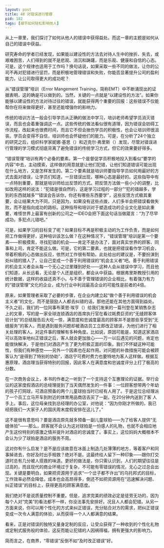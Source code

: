 ```yaml
---
layout: post
title: 48 对错误进行管理
pid: 182
tags: [细节如何轻松影响他人]
---
```

从上一章里，我们探讨了如何从他人的错误中获得益处。而这一章的主题是如何从自己的错误中获益。

研究寿命的学者已经发现，如果能以建设性的方法去对待人生中的挫折、失去，或艰难困苦，人们得到的就不是悲观、消沉和踌躇，而是乐观、健康和自信的心态。可是，这个规律也适用于工作吗？换句话说，如果采取一些不同的做法，让你的公司不再对犯错进行惩罚，而是积极地管理错误和失败，你能否显著提升公司的盈利能力，让公司取得更大的成功呢？

从“错误管理”培训（Error Mangement Training，简称EMT）中不断涌现出的证据表明，这的确是可以做到的。当然，关键的一点就是“以建设性的方法”。如果你能够以建设性的方法对待过往的错误，就能获得两个重要的回报：这些错误不仅能帮你在将来做得更好，甚至还能增强你的影响力。

传统的培训方法一般会引导学员从正确的做法中学习，培训老师希望学员消灭错误，而且也会着重强调这一点。这些传统的做法看似很有道理，因为错误会妨碍工作流程，改起来也很费时间，而且它不但会挫伤学员的积极性，也会让培训师很沮丧。学员会变得不自信，培训师也会怀疑他们的能力。可是，在分析了24个独立的研究之后，组织科学家妮娜·基思（）和迈克尔·弗里斯（）发现，尽管对错误进行管理的学习模式彻底背离了避免错误的传统学习方式，但它的效果要好得多。

“错误管理”培训有两个必备的要素。第一个是督促学员积极地投入到看似“要学的内容”中去，主动摸索，这样做的用意就是让他们犯错，让他们知道错误可能出现在什么地方，又是怎样发生的。第二个要素就是培训师要指导学员如何用最好的方式去面对错误，让学员们知道，一旦错误出现，哪种心态是最好的。这些指导中有一点特别重要，那就是培训师给出反馈的方式。把反馈方法做一些小小的调整，比如改用这样的说法：“犯错是很自然的，这是学习过程的一部分”“犯的错越多，学到的东西就越多”“错误会告诉你，你还有哪些东西要学”，这些反馈方式极其重要，会让结果大为不同，只是因为，如果没有这些点拨，人们多半会把错误看做失败，而不是指向成功的路标。这种指导和培训对于塑造成功的企业文化是如此重要，难怪世界上最富有创新的公司之一IDEO会把下面这句话当做箴言：“为了尽早成功，多犯点儿错吧。”

可是，如果学习的目标变了呢？如果目标不再是积极主动的为工作负责，而是如何把工作做得更好，这种培训该怎么做？在这种情况下，“错误管理”培训是第一个要素——积极摸索，寻找犯错的机会——肯定不是办法了，面对真实世界的顾客、同事和上司，肯定不能这么做。可是，它的第二要素，也就是把错误看作学习机会，带着积极的心态做出反应，依然对工作很有帮助。此处给出的建议是，不要扮演到处纠错的猎人了，让自己变成一个善于利用错误的“机会主义者”吧。善于利用错误的机会主义者会从每一个无心之过里赚到好处——这种人会从错误中学习，而且他们知道，从长远看，无论是个人还是组织，都会从中获益。根据弗里斯教授引用的统计数据，这样的收益还真不小。与不善于管理错误的企业相比，有着强力有力的“错误管理”文化的企业，成为行业中利润最高企业的可能性是前者的4倍。

原来，如果管理者采取了必要的步骤，在企业内建立起“做个善于利用错误的机会主义者”的文化，而不是鼓励人人都去纠错的话，那他还能在其他方面得到益处。不久之前，我们的一位同事布莱恩·埃亨（）给我们发来的一篇刊登在某销售杂志上的文章，写的是一家全球连锁酒店的首席执行官在看过耗费巨资的“无缝顾客体验计划”的总结报告后大吃一惊，满意度和忠诚度最高的顾客并不是那些享受到“无缝服务”的客人，而是遇到服务问题却被酒店员工立即改正错误，为他们进行了相关处理的客人。对这件事的理解有多种角度。比如说，原因可能是，知道这家酒店可以高效率地纠正错误之后，客人就会更加放心——万一以后遇见的问题，肯定也能很快解决，于是他们对酒店产生了更为积极正面的印象。我们不怀疑这种可能性，但我们有种感觉——另外一个因素也在起作用。对问题的补救措施可能会被顾客认为“是得到了特别的协助”，酒店宁可费时费力也要特地为客人这样做。根据互惠原理，酒店理当获得特别的回报，因此客人在满意度和忠诚度评分上打了极高的分数。

在一次商务会议上，本书的作者之一听到了一个支持这个互惠理论的证据。举行会议的这家度假酒店的总经理提到了当天偶然发生的一件事：一位顾客想带两个年幼的孩子打网球，可酒店预备的两个儿童球拍当时已经有人用了。于是这位总经理派了一个员工立马开车到附近的体育用品商店去买了一副，在20分钟内送到了客
人手上。事后，这位母亲找到总经理的办公室，对他说：“因为你刚才所做的，我已经把我们一大家子人的国庆周末度假安排在这儿了。”

这不是很有意思吗？要是酒店原先就多预备一副儿童球拍——为了给客人提供“无缝体验”——那么，顾客就不会认为这对球拍是一份感人的礼物，也就不会相应地产生这份特别的感激之情并提升对酒店的忠诚度了。事实上，这位妈妈大概根本不会认为少了球拍是酒店的服务不周。

这对你有什么启发？是不是应该故意在冰面上制造几处薄薄的地方，等着客户和同事掉进去，你好及时出手相救？绝对不是。这最终给人留下一种印象——跟你打交道时总有几分被人搭救的味道。更好的做法是，你只需认识到，人们的期望往往是过高的，而且现代的商业环境过于复杂，不可能有零错误的情况，无心之过总会出现。关键是要明白，如果把资源用于追求“一个岔子都不许出”的乌托邦式的目标，工作效率必然会降低，成本也会高昂得多，倒还不如把资源用在“迅速解决问题、纠正错误”的目标上，获得更高的顾客满意度。

我们绝对不是说质量控制不重要。但是，追求完美的绩效必定是徒劳无功的，因为每个人对“完美”的看法都不一样，你没法事先安排好。况且人人都会犯错。从另一方面来说，你可以用个性化的方式来纠正错误，充分贴合对方的需求，把纠正错误变成一次令人满意的体验，从而获得一个人人都满意的结果。

看来，正是对错误的独特又量身定制的反应，让受众获得了一种收到的个性化礼物或定制式服务般的体验，这反而能让犯错的人因祸得福，拥有更强大的影响力。

简而言之，在商界，“零错误”反倒不如“及时改正错误”好。
